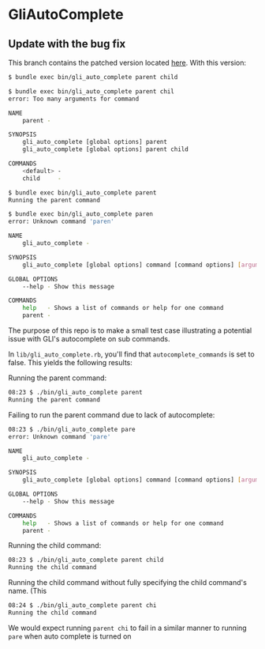 # GliAutoComplete

## Update with the bug fix

This branch contains the patched version located [here](https://github.com/Root-App/gli). With this version:

```bash
$ bundle exec bin/gli_auto_complete parent child
```

```bash
$ bundle exec bin/gli_auto_complete parent chil
error: Too many arguments for command

NAME
    parent -

SYNOPSIS
    gli_auto_complete [global options] parent
    gli_auto_complete [global options] parent child

COMMANDS
    <default> -
    child     -
```

```bash
$ bundle exec bin/gli_auto_complete parent
Running the parent command
```

```bash
$ bundle exec bin/gli_auto_complete paren
error: Unknown command 'paren'

NAME
    gli_auto_complete -

SYNOPSIS
    gli_auto_complete [global options] command [command options] [arguments...]

GLOBAL OPTIONS
    --help - Show this message

COMMANDS
    help   - Shows a list of commands or help for one command
    parent -
```

The purpose of this repo is to make a small test case illustrating a potential issue with GLI's autocomplete on sub commands.

In `lib/gli_auto_complete.rb`, you'll find that `autocomplete_commands` is set to false. This yields the following results:

Running the parent command:
```bash
08:23 $ ./bin/gli_auto_complete parent
Running the parent command
```

Failing to run the parent command due to lack of autocomplete:
```bash
08:23 $ ./bin/gli_auto_complete pare
error: Unknown command 'pare'

NAME
    gli_auto_complete -

SYNOPSIS
    gli_auto_complete [global options] command [command options] [arguments...]

GLOBAL OPTIONS
    --help - Show this message

COMMANDS
    help   - Shows a list of commands or help for one command
    parent -
```

Running the child command:
```bash
08:23 $ ./bin/gli_auto_complete parent child
Running the child command
```

Running the child command without fully specifying the child command's name. (This

```bash
08:24 $ ./bin/gli_auto_complete parent chi
Running the child command
```


We would expect running `parent chi` to fail in a similar manner to running `pare` when auto complete is turned on
